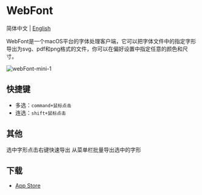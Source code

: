 # WebFont
简体中文 | [English](./README.md)

WebFont是一个macOS平台的字体处理客户端，它可以把字体文件中的指定字形导出为svg、pdf和png格式的文件，你可以在偏好设置中指定任意的颜色和尺寸。

![webFont-mini-1](https://user-images.githubusercontent.com/1193966/99191185-006b0480-27a6-11eb-83db-03ad8da655c2.png)

## 快捷键

* 多选：`command+鼠标点击`
* 连选：`shift+鼠标点击`

## 其他
选中字形点击右键快速导出
从菜单栏批量导出选中的字形

## 下载

* <a href="https://itunes.apple.com/cn/app/id1181350496">App Store</a>
